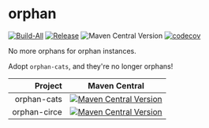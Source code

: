 # orphan

[![Build-All](https://github.com/kevin-lee/orphan/actions/workflows/build.yml/badge.svg)](https://github.com/kevin-lee/orphan/actions/workflows/build.yml)
[![Release](https://github.com/kevin-lee/orphan/actions/workflows/release.yml/badge.svg)](https://github.com/kevin-lee/orphan/actions/workflows/release.yml)
![Maven Central Version](https://img.shields.io/maven-central/v/io.kevinlee/orphan-cats_3)
[![codecov](https://codecov.io/gh/kevin-lee/orphan/graph/badge.svg?token=9ZVWPZ0S56)](https://codecov.io/gh/kevin-lee/orphan)

No more orphans for orphan instances.

Adopt `orphan-cats`, and they're no longer orphans!

|      Project | Maven Central                                                                                                                                                   |
|-------------:|-----------------------------------------------------------------------------------------------------------------------------------------------------------------|
|  orphan-cats | [![Maven Central Version](https://img.shields.io/maven-central/v/io.kevinlee/orphan-cats_3)](https://central.sonatype.com/artifact/io.kevinlee/orphan-cats_3)   |
| orphan-circe | [![Maven Central Version](https://img.shields.io/maven-central/v/io.kevinlee/orphan-circe_3)](https://central.sonatype.com/artifact/io.kevinlee/orphan-circe_3) |
